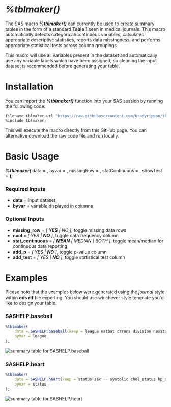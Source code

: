 # _%tblmaker()_

The SAS macro **_%tblmaker()_** can currently be used to create summary tables in the form of a standard **Table 1** seen in medical journals. This macro automatically detects categorical/continuous variables, calculates appropriate descriptive statistics, reports data missingness, and performs appropriate statistical tests across column groupings. 

This macro will use all variables present in the dataset and automatically use any variable labels which have been assigned, so cleaning the input dataset is recommended before generating your table.


# Installation
You can import the **_%tblmaker()_** function into your SAS session by running the following code:
```r
filename tblmaker url "https://raw.githubusercontent.com/bradyrippon/tblMaker/refs/heads/main/tblmaker.sas";
%include tblmaker;
```
This will execute the macro directly from this GitHub page. You can alternative download the raw code file and run locally. 


# Basic Usage
**_%tblmaker(_** data = ,
 	byvar = ,
  	missingRow = ,
	statContinuous = ,
	showTest = **);**

### Required Inputs
- **data** = input dataset
- **byvar** = variable displayed in columns

### Optional Inputs
- **missing_row** = _[ **YES** | NO ]_, toggle missing data rows
- **ncol** = _[ YES | **NO** ]_, toggle data frequency column
- **stat_continuous** = _[ **MEAN** | MEDIAN | BOTH ]_, toggle mean/median for continuous data reporting
- **add_p** = _[ YES | **NO** ]_, toggle p-value column
- **add_test** = _[ YES | **NO** ]_, toggle statistical test column


# Examples
Please note that the examples below were generated using the _journal_ style within **ods rtf** file exporting. You should use whichever style template you'd like to design your table. 

### SASHELP.baseball
```r
%tblmaker(
	data = SASHELP.baseball(keep = league natbat crruns division nassts),
	byVar = league
);
```
![summary table for SASHELP.baseball](https://github.com/bradyrippon/tblMaker/blob/main/figures/tbl-baseball.png)

### SASHELP.heart
```r
%tblmaker(
	data = SASHELP.heart(keep = status sex -- systolic chol_status bp_status),
	byvar = status
);
```
![summary table for SASHELP.heart](https://github.com/bradyrippon/tblMaker/blob/main/figures/tbl-heart.png)


